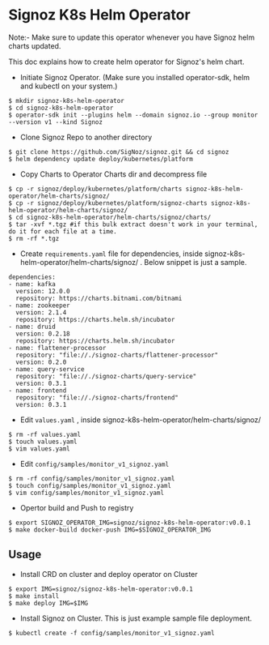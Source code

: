 # Signoz K8s Helm Operator

Note:- Make sure to update this operator  whenever you have Signoz helm charts updated. 

This doc explains how to create helm operator for Signoz's helm chart. 


- Initiate Signoz Operator. (Make sure you installed operator-sdk, helm and kubectl on your system.)

```
$ mkdir signoz-k8s-helm-operator
$ cd signoz-k8s-helm-operator
$ operator-sdk init --plugins helm --domain signoz.io --group monitor --version v1 --kind Signoz
```

- Clone Signoz Repo to another directory

```
$ git clone https://github.com/SigNoz/signoz.git && cd signoz
$ helm dependency update deploy/kubernetes/platform
```

- Copy Charts to Operator Charts dir and decompress file

```
$ cp -r signoz/deploy/kubernetes/platform/charts signoz-k8s-helm-operator/helm-charts/signoz/
$ cp -r signoz/deploy/kubernetes/platform/signoz-charts signoz-k8s-helm-operator/helm-charts/signoz/ 
$ cd signoz-k8s-helm-operator/helm-charts/signoz/charts/
$ tar -xvf *.tgz #if this bulk extract doesn't work in your terminal, do it for each file at a time. 
$ rm -rf *.tgz
```

- Create `requirements.yaml` file for dependencies, inside signoz-k8s-helm-operator/helm-charts/signoz/ . Below snippet is just a sample. 

```
dependencies:
- name: kafka
  version: 12.0.0
  repository: https://charts.bitnami.com/bitnami
- name: zookeeper
  version: 2.1.4
  repository: https://charts.helm.sh/incubator
- name: druid
  version: 0.2.18
  repository: https://charts.helm.sh/incubator
- name: flattener-processor
  repository: "file://./signoz-charts/flattener-processor"
  version: 0.2.0
- name: query-service
  repository: "file://./signoz-charts/query-service"
  version: 0.3.1
- name: frontend
  repository: "file://./signoz-charts/frontend"
  version: 0.3.1
```

- Edit `values.yaml` , inside signoz-k8s-helm-operator/helm-charts/signoz/ 

```
$ rm -rf values.yaml
$ touch values.yaml
$ vim values.yaml
```

- Edit `config/samples/monitor_v1_signoz.yaml`

```
$ rm -rf config/samples/monitor_v1_signoz.yaml
$ touch config/samples/monitor_v1_signoz.yaml
$ vim config/samples/monitor_v1_signoz.yaml
```

- Opertor build and Push to registry

```
$ export SIGNOZ_OPERATOR_IMG=signoz/signoz-k8s-helm-operator:v0.0.1
$ make docker-build docker-push IMG=$SIGNOZ_OPERATOR_IMG
```

## Usage

- Install CRD on cluster and deploy operator on Cluster

```
$ export IMG=signoz/signoz-k8s-helm-operator:v0.0.1
$ make install 
$ make deploy IMG=$IMG
```

- Install Signoz on Cluster. This is just example sample file deployment. 

```
$ kubectl create -f config/samples/monitor_v1_signoz.yaml
```


